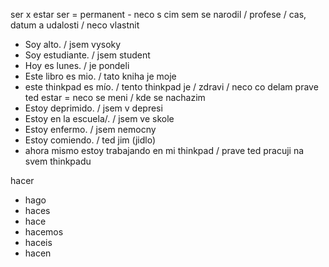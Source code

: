 ser x estar
ser = permanent - neco s cim sem se narodil / profese / cas, datum a udalosti / neco vlastnit
- Soy alto. / jsem vysoky
- Soy estudiante. / jsem student
- Hoy es lunes. / je pondeli
- Este libro es mio. / tato kniha je moje
- este thinkpad es mío. / tento thinkpad je / zdravi / neco co delam prave ted
estar = neco se meni / kde se nachazim
- Estoy deprimido. / jsem v depresi
- Estoy en la escuela/. / jsem ve skole
- Estoy enfermo. / jsem nemocny
- Estoy comiendo. / ted jim (jidlo)
- ahora mismo estoy trabajando en mi thinkpad / prave ted pracuji na svem thinkpadu

hacer
- hago
- haces
- hace
- hacemos
- haceis
- hacen
